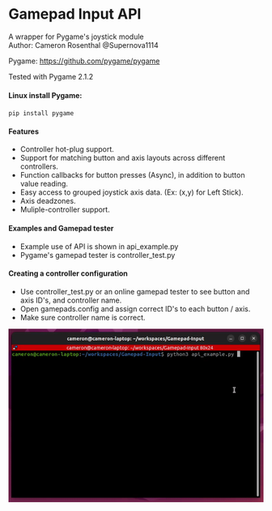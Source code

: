 # Gamepad Input API
A wrapper for Pygame's joystick module
<br>
Author: Cameron Rosenthal @Supernova1114
<br>

Pygame: https://github.com/pygame/pygame

Tested with Pygame 2.1.2

#### Linux install Pygame: 

    pip install pygame

#### Features
- Controller hot-plug support.
- Support for matching button and axis layouts across different controllers.
- Function callbacks for button presses (Async), in addition to button value reading.
- Easy access to grouped joystick axis data. (Ex: (x,y) for Left Stick).
- Axis deadzones.
- Muliple-controller support.
#### Examples and Gamepad tester
- Example use of API is shown in api_example.py
- Pygame's gamepad tester is controller_test.py
#### Creating a controller configuration
- Use controller_test.py or an online gamepad tester to see button and axis ID's, and controller name.
- Open gamepads.config and assign correct ID's to each button / axis.
- Make sure controller name is correct.

![](repo-images/gamepad-input.gif)
